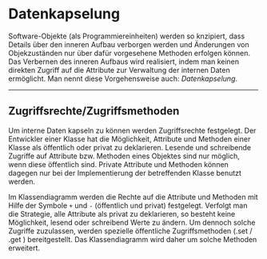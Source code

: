 <div style="width:500px">

# Datenkapselung

Software-Objekte (als Programmiereinheiten) werden so knzipiert, dass Details über den inneren Aufbau verborgen werden und Änderungen von Objekzuständen nur über dafür vorgesehene Methoden erfolgen können. Das Verbernen des inneren Aufbaus wird realisiert, indem man keinen direkten Zugriff auf die Attribute zur Verwaltung der internen Daten ermöglicht. Man nennt diese Vorgehensweise auch: _*Datenkapselung*_. 

---
## Zugriffsrechte/Zugriffsmethoden  
Um interne Daten kapseln zu können werden Zugriffsrechte festgelegt. Der Entwickler einer Klasse hat die Möglichkeit, Attribute und Methoden einer Klasse als öffentlich oder privat zu deklarieren. Lesende und schreibende Zugriffe auf Attribute bzw. Methoden eines Objektes sind nur möglich, wenn diese öffentlich sind. Private Attribute und Methoden können dagegen nur bei der Implementierung der betreffenden Klasse benutzt werden. 

Im Klassendiagramm werden die Rechte auf die Attribute und Methoden mit Hilfe der Symbole `+` und `-` (öffentlich und privat) festgelegt. Verfolgt man die Strategie, alle Attribute als privat zu deklarieren, so besteht keine Möglichkeit, lesend oder schreibend Werte zu ändern. 
Um dennoch solche Zugriffe zuzulassen, werden spezielle öffentliche Zugriffsmethoden (.set / .get ) bereitgestellt. Das Klassendiagramm wird daher um solche Methoden erweitert.

</div>